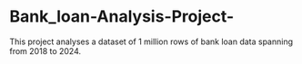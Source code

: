 # Bank_loan-Analysis-Project-
This project analyses a dataset of 1 million rows of bank loan data spanning from 2018 to 2024. 
